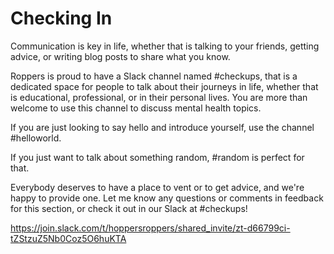 # Checking In
Communication is key in life, whether that is talking to your friends, getting advice, or writing blog posts to share what you know.

Roppers is proud to have a Slack channel named #checkups, that is a dedicated space for people to talk about their journeys in life, whether that is educational, professional, or in their personal lives. You are more than welcome to use this channel to discuss mental health topics.

If you are just looking to say hello and introduce yourself, use the channel #helloworld.

If you just want to talk about something random, #random is perfect for that.

Everybody deserves to have a place to vent or to get advice, and we're happy to provide one. Let me know any questions or comments in feedback for this section, or check it out in our Slack at #checkups!

<https://join.slack.com/t/hoppersroppers/shared_invite/zt-d66799ci-tZStzuZ5Nb0Coz5O6huKTA>